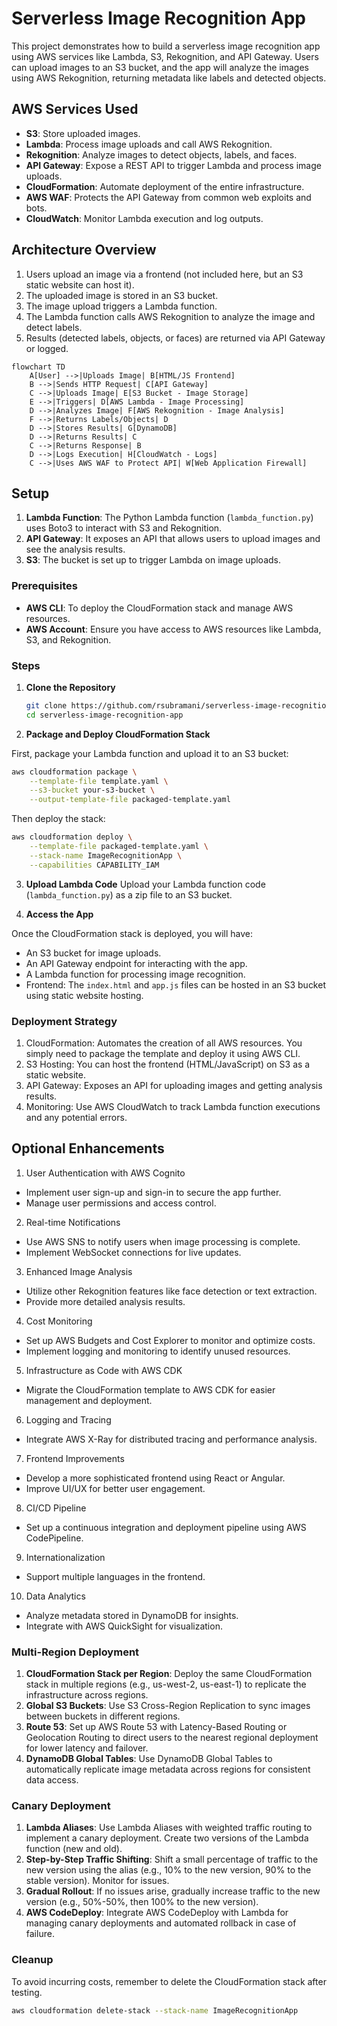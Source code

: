 # Serverless Image Recognition App

This project demonstrates how to build a serverless image recognition app using AWS services like Lambda, S3, Rekognition, and API Gateway. Users can upload images to an S3 bucket, and the app will analyze the images using AWS Rekognition, returning metadata like labels and detected objects.

## AWS Services Used

- **S3**: Store uploaded images.
- **Lambda**: Process image uploads and call AWS Rekognition.
- **Rekognition**: Analyze images to detect objects, labels, and faces.
- **API Gateway**: Expose a REST API to trigger Lambda and process image uploads.
- **CloudFormation**: Automate deployment of the entire infrastructure.
- **AWS WAF**: Protects the API Gateway from common web exploits and bots.
- **CloudWatch**: Monitor Lambda execution and log outputs.

## Architecture Overview

1. Users upload an image via a frontend (not included here, but an S3 static website can host it).
2. The uploaded image is stored in an S3 bucket.
3. The image upload triggers a Lambda function.
4. The Lambda function calls AWS Rekognition to analyze the image and detect labels.
5. Results (detected labels, objects, or faces) are returned via API Gateway or logged.

```mermaid
flowchart TD
    A[User] -->|Uploads Image| B[HTML/JS Frontend]
    B -->|Sends HTTP Request| C[API Gateway]
    C -->|Uploads Image| E[S3 Bucket - Image Storage]
    E -->|Triggers| D[AWS Lambda - Image Processing]
    D -->|Analyzes Image| F[AWS Rekognition - Image Analysis]
    F -->|Returns Labels/Objects| D
    D -->|Stores Results| G[DynamoDB]
    D -->|Returns Results| C
    C -->|Returns Response| B
    D -->|Logs Execution| H[CloudWatch - Logs]
    C -->|Uses AWS WAF to Protect API| W[Web Application Firewall]
```

## Setup

1. **Lambda Function**: The Python Lambda function (`lambda_function.py`) uses Boto3 to interact with S3 and Rekognition.
2. **API Gateway**: It exposes an API that allows users to upload images and see the analysis results.
3. **S3**: The bucket is set up to trigger Lambda on image uploads.

### Prerequisites

- **AWS CLI**: To deploy the CloudFormation stack and manage AWS resources.
- **AWS Account**: Ensure you have access to AWS resources like Lambda, S3, and Rekognition.

### Steps

1. **Clone the Repository**

   ```bash
   git clone https://github.com/rsubramani/serverless-image-recognition-app.git
   cd serverless-image-recognition-app

2. **Package and Deploy CloudFormation Stack**

First, package your Lambda function and upload it to an S3 bucket:

```bash
aws cloudformation package \
    --template-file template.yaml \
    --s3-bucket your-s3-bucket \
    --output-template-file packaged-template.yaml
```
Then deploy the stack:

```bash
aws cloudformation deploy \
    --template-file packaged-template.yaml \
    --stack-name ImageRecognitionApp \
    --capabilities CAPABILITY_IAM
```

3. **Upload Lambda Code**
Upload your Lambda function code (`lambda_function.py`) as a zip file to an S3 bucket.

4. **Access the App**

Once the CloudFormation stack is deployed, you will have:

- An S3 bucket for image uploads.
- An API Gateway endpoint for interacting with the app.
- A Lambda function for processing image recognition.
- Frontend: The `index.html` and `app.js` files can be hosted in an S3 bucket using static website hosting.

### Deployment Strategy
1. CloudFormation: Automates the creation of all AWS resources. You simply need to package the template and deploy it using AWS CLI.
2. S3 Hosting: You can host the frontend (HTML/JavaScript) on S3 as a static website.
3. API Gateway: Exposes an API for uploading images and getting analysis results.
4. Monitoring: Use AWS CloudWatch to track Lambda function executions and any potential errors.

## Optional Enhancements
1. User Authentication with AWS Cognito
- Implement user sign-up and sign-in to secure the app further.
- Manage user permissions and access control.

2. Real-time Notifications
- Use AWS SNS to notify users when image processing is complete.
- Implement WebSocket connections for live updates.

3. Enhanced Image Analysis
- Utilize other Rekognition features like face detection or text extraction.
- Provide more detailed analysis results.

4. Cost Monitoring
- Set up AWS Budgets and Cost Explorer to monitor and optimize costs.
- Implement logging and monitoring to identify unused resources.

5. Infrastructure as Code with AWS CDK
- Migrate the CloudFormation template to AWS CDK for easier management and deployment.

6. Logging and Tracing
- Integrate AWS X-Ray for distributed tracing and performance analysis.

7. Frontend Improvements
- Develop a more sophisticated frontend using React or Angular.
- Improve UI/UX for better user engagement.

8. CI/CD Pipeline
- Set up a continuous integration and deployment pipeline using AWS CodePipeline.

9. Internationalization
- Support multiple languages in the frontend.

10. Data Analytics
- Analyze metadata stored in DynamoDB for insights.
- Integrate with AWS QuickSight for visualization.

### Multi-Region Deployment
1. **CloudFormation Stack per Region**: Deploy the same CloudFormation stack in multiple regions (e.g., us-west-2, us-east-1) to replicate the infrastructure across regions.
2. **Global S3 Buckets**: Use S3 Cross-Region Replication to sync images between buckets in different regions.
3. **Route 53**: Set up AWS Route 53 with Latency-Based Routing or Geolocation Routing to direct users to the nearest regional deployment for lower latency and failover.
4. **DynamoDB Global Tables**: Use DynamoDB Global Tables to automatically replicate image metadata across regions for consistent data access.

### Canary Deployment
1. **Lambda Aliases**: Use Lambda Aliases with weighted traffic routing to implement a canary deployment. Create two versions of the Lambda function (new and old).
2. **Step-by-Step Traffic Shifting**: Shift a small percentage of traffic to the new version using the alias (e.g., 10% to the new version, 90% to the stable version). Monitor for issues.
3. **Gradual Rollout**: If no issues arise, gradually increase traffic to the new version (e.g., 50%-50%, then 100% to the new version).
4. **AWS CodeDeploy**: Integrate AWS CodeDeploy with Lambda for managing canary deployments and automated rollback in case of failure.


### Cleanup
To avoid incurring costs, remember to delete the CloudFormation stack after testing.

```bash
aws cloudformation delete-stack --stack-name ImageRecognitionApp
```
